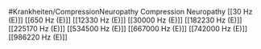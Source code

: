 #Krankheiten/CompressionNeuropathy
Compression Neuropathy
[[30 Hz (E)]]
[[650 Hz (E)]]
[[12330 Hz (E)]]
[[30000 Hz (E)]]
[[182230 Hz (E)]]
[[225170 Hz (E)]]
[[534500 Hz (E)]]
[[667000 Hz (E)]]
[[742000 Hz (E)]]
[[986220 Hz (E)]]